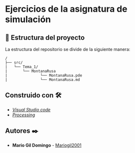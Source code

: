 # Ejercicios de la asignatura de simulación

## 🚀 Estructura del proyecto

La estructura del repositorio se divide de la siguiente manera:

```
/
├── src/
|   └── Tema_1/
|       └── MontanaRusa
|               └── MontanaRusa.pde
|               └── MontanaRusa.md
```
## Construido con 🛠️

- _[Visual Studio code](https://code.visualstudio.com/)_
- _[Processing](https://processing.org/)_

## Autores ✒️

* **Mario Gil Domingo** - [Mariogil2001](https://github.com/Mariogil2001)

